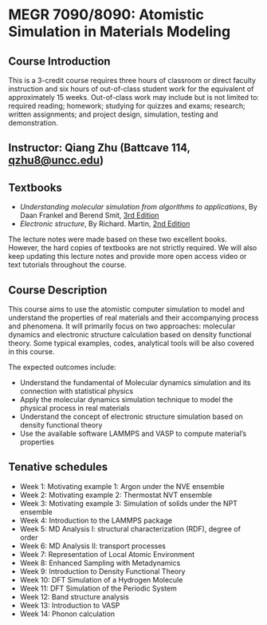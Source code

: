 # MEGR 7090/8090: Atomistic Simulation in Materials Modeling
 
## Course Introduction
This is a 3-credit course requires three hours of classroom or direct faculty instruction and six hours of out-of-class student work for the equivalent of approximately 15 weeks. Out-of-class work may include but is not limited to: required reading; homework; studying for quizzes and exams; research; written assignments; and project design, simulation, testing and demonstration.

## Instructor: Qiang Zhu (Battcave 114, qzhu8@uncc.edu)

## Textbooks
- *Understanding molecular simulation from algorithms to applications*, By Daan Frankel and Berend Smit, [3rd Edition](https://shop.elsevier.com/books/understanding-molecular-simulation/frenkel/978-0-323-90292-2)
- *Electronic structure*, By Richard. Martin, [2nd Edition](https://www.cambridge.org/core/books/electronic-structure/DDFE838DED61D7A402FDF20D735BggC63A)

The lecture notes were made based on these two excellent books. However, the hard copies of textbooks are not strictly required. We will also keep updating this lecture notes and provide more open access video or text tutorials throughout the course.

## Course Description
This course aims to use the atomistic computer simulation to model and understand the properties of real materials and their accompanying process and phenomena. It will primarily focus on two approaches: molecular dynamics and electronic structure calculation based on density functional theory. Some typical examples, codes, analytical tools will be also covered in this course. 

The expected outcomes include: 
- Understand the fundamental of Molecular dynamics simulation and its connection with statistical physics
- Apply the molecular dynamics simulation technique to model the physical process in real materials
- Understand the concept of electronic structure simulation based on density functional theory 
- Use the available software LAMMPS and VASP to compute material’s properties

## Tenative schedules

- Week 1: Motivating example 1: Argon under the NVE ensemble
- Week 2: Motivating example 2: Thermostat NVT ensemble
- Week 3: Motivating example 3: Simulation of solids under the NPT ensemble 
- Week 4: Introduction to the LAMMPS package
- Week 5: MD Analysis I: structural characterization (RDF), degree of order
- Week 6: MD Analysis II: transport processes
- Week 7: Representation of Local Atomic Environment
- Week 8: Enhanced Sampling with Metadynamics
- Week 9: Introduction to Density Functional Theory
- Week 10: DFT Simulation of a Hydrogen Molecule
- Week 11: DFT Simulation of the Periodic System
- Week 12: Band structure analysis
- Week 13: Introduction to VASP
- Week 14: Phonon calculation 


